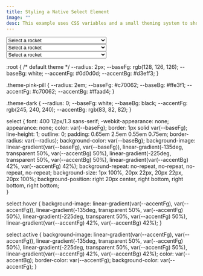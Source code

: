```yaml
---
title: Styling a Native Select Element
image: ""
desc: This example uses CSS variables and a small theming system to showcase styling capabilities on a native select. Here the browser chrome defines the UI when selecting options. This native implementation assures a reliable and predictable user experience on desktop and mobile devices.  
---
```



<html-code>
<select>
  <option>Select a rocket</option>
  <option>Falcon 9<o/ption>
  <option>Falcon Heavy<o/ption>
  <option>Starship<o/ption>
  <option>Saturn 5<o/ption>
</select>
<select class="theme-pink-pill">
  <option>Select a rocket</option>
  <option>Falcon 9<o/ption>
  <option>Falcon Heavy<o/ption>
  <option>Starship<o/ption>
  <option>Saturn 5<o/ption>
</select>
<select class="theme-dark">
  <option>Select a rocket</option>
  <option>Falcon 9<o/ption>
  <option>Falcon Heavy<o/ption>
  <option>Starship<o/ption>
  <option>Saturn 5<o/ption>
</select>
</html-code>


<css-code>

:root {
  /* default theme */
  --radius: 2px;
  --baseFg: rgb(128, 126, 126);
  --baseBg: white;
  --accentFg: #0d0d0d;
  --accentBg: #d3eff3;
}

.theme-pink-pill {
  --radius: 2em;
  --baseFg: #c70062;
  --baseBg: #ffe3f1;
  --accentFg: #c70062;
  --accentBg: #ffaad4;
}

.theme-dark {
  --radius: 0;
  --baseFg: white;
  --baseBg: black;
  --accentFg: rgb(245, 240, 240);
  --accentBg: rgb(83, 82, 82);
}

select {
  font: 400 12px/1.3 sans-serif;
  -webkit-appearance: none;
  appearance: none;
  color: var(--baseFg);
  border: 1px solid var(--baseFg);
  line-height: 1;
  outline: 0;
  padding: 0.65em 2.5em 0.55em 0.75em;
  border-radius: var(--radius);
  background-color: var(--baseBg);
  background-image: linear-gradient(var(--baseFg), var(--baseFg)),
    linear-gradient(-135deg, transparent 50%, var(--accentBg) 50%),
    linear-gradient(-225deg, transparent 50%, var(--accentBg) 50%),
    linear-gradient(var(--accentBg) 42%, var(--accentFg) 42%);
  background-repeat: no-repeat, no-repeat, no-repeat, no-repeat;
  background-size: 1px 100%, 20px 22px, 20px 22px, 20px 100%;
  background-position: right 20px center, right bottom, right bottom, right bottom;   
}

select:hover {
  background-image: linear-gradient(var(--accentFg), var(--accentFg)),
    linear-gradient(-135deg, transparent 50%, var(--accentFg) 50%),
    linear-gradient(-225deg, transparent 50%, var(--accentFg) 50%),
    linear-gradient(var(--accentFg) 42%, var(--accentBg) 42%);
}

select:active {
  background-image: linear-gradient(var(--accentFg), var(--accentFg)),
    linear-gradient(-135deg, transparent 50%, var(--accentFg) 50%),
    linear-gradient(-225deg, transparent 50%, var(--accentFg) 50%),
    linear-gradient(var(--accentFg) 42%, var(--accentBg) 42%);
  color: var(--accentBg);
  border-color: var(--accentFg);
  background-color: var(--accentFg);
}


</css-code>
